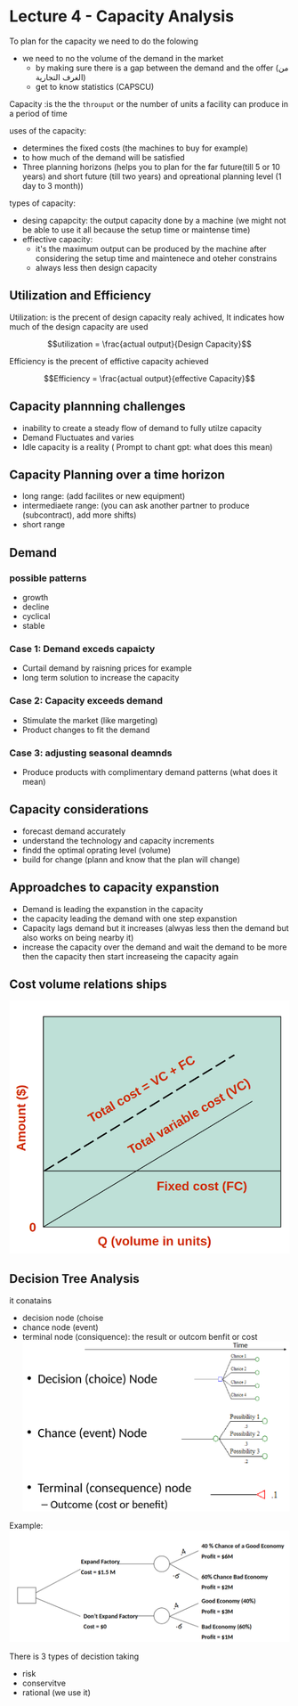 # Lecture 4 - Capacity Analysis

To plan for the capacity we need to do the folowing
* we need to no the volume of the demand in the market
  * by making sure there is a gap between the demand and the offer (من الغرف التجارية)
  * get to know statistics (CAPSCU)

Capacity :is the the `throuput` or the number of units a facility can produce in a period of time

uses of the capacity:
* determines the fixed costs (the machines to buy for example)
* to how much of the demand will be satisfied
* Three planning horizons (helps you to plan  for the far future(till 5 or 10 years) and short future (till two years) and opreational planning level (1 day to 3 month))

types of capacity:
* desing capapcity: the output capacity done by a machine (we might not be able to use it all because the setup time or maintense time)
* effiective capacity: 
  * it's the maximum output can be produced by the machine after considering the setup time and maintenece and oteher constrains 
  * always less then design capacity

## Utilization and Efficiency

Utilization: is the precent of design capacity realy achived, It indicates how much of the design capacity are used

$$utilization = \frac{actual output}{Design Capacity}$$

Efficiency is the precent of effictive capacity achieved  

$$Efficiency = \frac{actual output}{effective Capacity}$$


## Capacity plannning challenges

* inability to create a steady flow of demand to fully utilze capacity
* Demand Fluctuates and varies
* Idle capacity is a reality ( Prompt to chant gpt: what does this mean)

## Capacity Planning over a time horizon

* long range: (add facilites or new equipment)
* intermediaete range: (you can ask another partner to produce (subcontract), add more shifts)
* short range


## Demand 
### possible patterns
* growth
* decline
* cyclical 
* stable

### Case 1: Demand exceds capaicty
* Curtail demand by raisning prices for example
* long term solution to increase the capacity

### Case 2: Capacity exceeds demand
* Stimulate the market (like margeting)
* Product changes to fit the demand

### Case 3: adjusting seasonal deamnds
* Produce products with complimentary demand patterns (what does it mean)


## Capacity considerations

* forecast demand accurately
* understand the technology and capacity increments
* findd the optimal oprating level (volume)
* build for change (plann and know that the plan will change)

## Approadches to capacity expanstion

* Demand is leading the expanstion in the capacity
* the capacity leading the demand with one step expanstion
* Capacity lags demand but it increases (alwyas less then the demand but also works on being nearby it)
* increase the capacity over the demand and wait the demand to be more then the capacity then start increaseing the capacity again

## Cost volume relations ships

![alt text](image-11.png)

## Decision Tree Analysis 

it conatains
* decision node (choise
* chance node (event)
* terminal node (consiquence): the result or outcom benfit or cost
![alt text](image-12.png)


Example:
![alt text](image-13.png)

There is 3 types of decistion taking
* risk
* conservitve
* rational (we use it)

